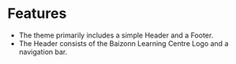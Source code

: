 # Features
- The theme primarily includes a simple Header and a Footer.
- The Header consists of the Baizonn Learning Centre Logo and a navigation bar.
